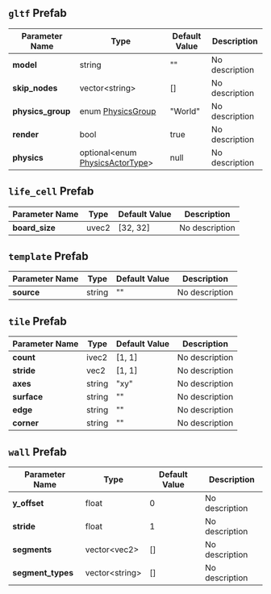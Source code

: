 
<div class="script_definition">

## `gltf` Prefab
| Parameter Name | Type | Default Value | Description |
|----------------|------|---------------|-------------|
| **model** | string | "" | No description |
| **skip_nodes** | vector&lt;string&gt; | [] | No description |
| **physics_group** | enum [PhysicsGroup](#PhysicsGroup-type) | "World" | No description |
| **render** | bool | true | No description |
| **physics** | optional&lt;enum [PhysicsActorType](#PhysicsActorType-type)&gt; | null | No description |

</div>

<div class="script_definition">

## `life_cell` Prefab
| Parameter Name | Type | Default Value | Description |
|----------------|------|---------------|-------------|
| **board_size** | uvec2 | [32, 32] | No description |

</div>

<div class="script_definition">

## `template` Prefab
| Parameter Name | Type | Default Value | Description |
|----------------|------|---------------|-------------|
| **source** | string | "" | No description |

</div>

<div class="script_definition">

## `tile` Prefab
| Parameter Name | Type | Default Value | Description |
|----------------|------|---------------|-------------|
| **count** | ivec2 | [1, 1] | No description |
| **stride** | vec2 | [1, 1] | No description |
| **axes** | string | "xy" | No description |
| **surface** | string | "" | No description |
| **edge** | string | "" | No description |
| **corner** | string | "" | No description |

</div>

<div class="script_definition">

## `wall` Prefab
| Parameter Name | Type | Default Value | Description |
|----------------|------|---------------|-------------|
| **y_offset** | float | 0 | No description |
| **stride** | float | 1 | No description |
| **segments** | vector&lt;vec2&gt; | [] | No description |
| **segment_types** | vector&lt;string&gt; | [] | No description |

</div>
